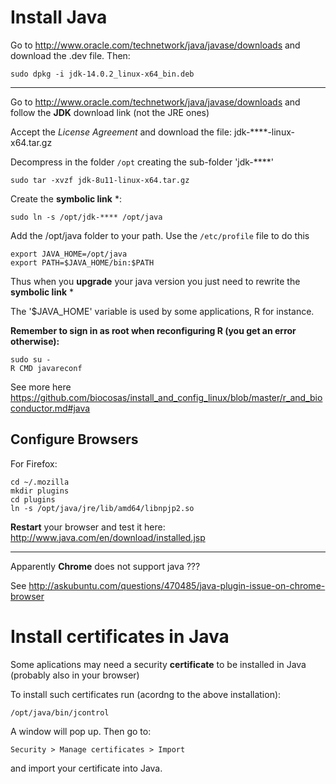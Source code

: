 Install Java
============
Go to <http://www.oracle.com/technetwork/java/javase/downloads>
and download the .dev file. Then:

    sudo dpkg -i jdk-14.0.2_linux-x64_bin.deb 

------

Go to <http://www.oracle.com/technetwork/java/javase/downloads>
and follow the __JDK__ download link (not the JRE ones)

Accept the _License Agreement_ and download the file: jdk-****-linux-x64.tar.gz

Decompress in the folder `/opt` creating the sub-folder 'jdk-****'

    sudo tar -xvzf jdk-8u11-linux-x64.tar.gz 

Create the __symbolic link__ *: 

    sudo ln -s /opt/jdk-**** /opt/java

Add the /opt/java folder to your path. Use the `/etc/profile` file to do this

    export JAVA_HOME=/opt/java
    export PATH=$JAVA_HOME/bin:$PATH

Thus when you __upgrade__ your java version you just need to rewrite the __symbolic link__ * 

The '$JAVA_HOME' variable is used by some applications, R for instance.

__Remember to sign in as root when reconfiguring R (you get an error otherwise):__

    sudo su -
    R CMD javareconf

See more here https://github.com/biocosas/install_and_config_linux/blob/master/r_and_bioconductor.md#java




Configure Browsers
------------------

For Firefox:

    cd ~/.mozilla
    mkdir plugins
    cd plugins
    ln -s /opt/java/jre/lib/amd64/libnpjp2.so

__Restart__ your browser and test it here: <http://www.java.com/en/download/installed.jsp>

--------------------

Apparently __Chrome__ does not support java ???

See <http://askubuntu.com/questions/470485/java-plugin-issue-on-chrome-browser>


Install certificates in Java
============================

Some aplications may need a security __certificate__ to be installed in Java (probably also in your browser)

To install such certificates run (acordng to the above installation): 

    /opt/java/bin/jcontrol
    
A window will pop up. Then go to: 

    Security > Manage certificates > Import

and import your certificate into Java.





